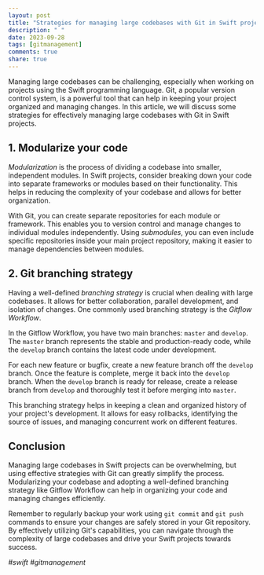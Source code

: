 ```yaml
---
layout: post
title: "Strategies for managing large codebases with Git in Swift projects"
description: " "
date: 2023-09-28
tags: [gitmanagement]
comments: true
share: true
---
```


Managing large codebases can be challenging, especially when working on projects using the Swift programming language. Git, a popular version control system, is a powerful tool that can help in keeping your project organized and managing changes. In this article, we will discuss some strategies for effectively managing large codebases with Git in Swift projects.

## 1. Modularize your code

*Modularization* is the process of dividing a codebase into smaller, independent modules. In Swift projects, consider breaking down your code into separate frameworks or modules based on their functionality. This helps in reducing the complexity of your codebase and allows for better organization.

With Git, you can create separate repositories for each module or framework. This enables you to version control and manage changes to individual modules independently. Using *submodules*, you can even include specific repositories inside your main project repository, making it easier to manage dependencies between modules.

## 2. Git branching strategy

Having a well-defined *branching strategy* is crucial when dealing with large codebases. It allows for better collaboration, parallel development, and isolation of changes. One commonly used branching strategy is the *Gitflow Workflow*.

In the Gitflow Workflow, you have two main branches: `master` and `develop`. The `master` branch represents the stable and production-ready code, while the `develop` branch contains the latest code under development. 

For each new feature or bugfix, create a new feature branch off the `develop` branch. Once the feature is complete, merge it back into the `develop` branch. When the `develop` branch is ready for release, create a release branch from `develop` and thoroughly test it before merging into `master`.

This branching strategy helps in keeping a clean and organized history of your project's development. It allows for easy rollbacks, identifying the source of issues, and managing concurrent work on different features.

## Conclusion

Managing large codebases in Swift projects can be overwhelming, but using effective strategies with Git can greatly simplify the process. Modularizing your codebase and adopting a well-defined branching strategy like Gitflow Workflow can help in organizing your code and managing changes efficiently.

Remember to regularly backup your work using `git commit` and `git push` commands to ensure your changes are safely stored in your Git repository. By effectively utilizing Git's capabilities, you can navigate through the complexity of large codebases and drive your Swift projects towards success.

*#swift #gitmanagement*